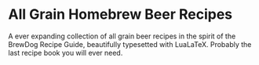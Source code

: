 # All Grain Homebrew Beer Recipes

A ever expanding collection of all grain beer recipes in the spirit of the BrewDog Recipe Guide, beautifully typesetted with LuaLaTeX. Probably the last recipe book you will ever need.
